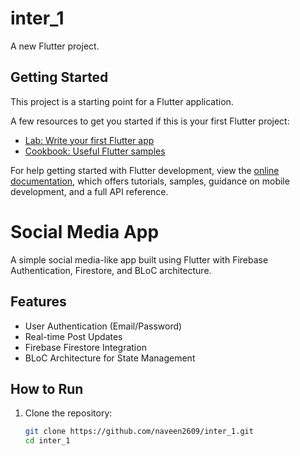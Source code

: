 # inter_1

A new Flutter project.

## Getting Started

This project is a starting point for a Flutter application.

A few resources to get you started if this is your first Flutter project:

- [Lab: Write your first Flutter app](https://docs.flutter.dev/get-started/codelab)
- [Cookbook: Useful Flutter samples](https://docs.flutter.dev/cookbook)

For help getting started with Flutter development, view the
[online documentation](https://docs.flutter.dev/), which offers tutorials,
samples, guidance on mobile development, and a full API reference.

# Social Media App

A simple social media-like app built using Flutter with Firebase Authentication, Firestore, and BLoC architecture.

## Features
- User Authentication (Email/Password)
- Real-time Post Updates
- Firebase Firestore Integration
- BLoC Architecture for State Management

## How to Run
1. Clone the repository:
   ```bash
   git clone https://github.com/naveen2609/inter_1.git
   cd inter_1
